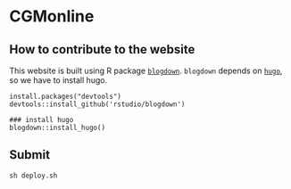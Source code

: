 # CGMonline

## How to contribute to the website

This website is built using R package [`blogdown`](https://github.com/rstudio/blogdown). 
`blogdown` depends on [`hugo`](https://gohugo.io/), so we have to install hugo.

```{r}
install.packages("devtools")
devtools::install_github('rstudio/blogdown')

### install hugo
blogdown::install_hugo()
```

## Submit

```
sh deploy.sh
```
